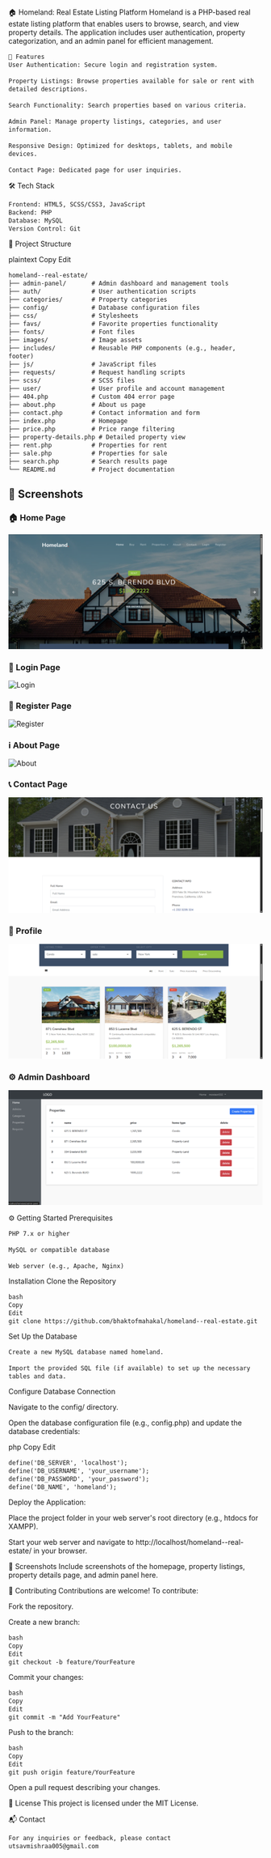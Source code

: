 🏠 Homeland: Real Estate Listing Platform
  Homeland is a PHP-based real estate listing platform that enables users to browse, search, and view property details. The application includes user authentication, property categorization, and an admin panel 
  for efficient management.

    🚀 Features
    User Authentication: Secure login and registration system.
    
    Property Listings: Browse properties available for sale or rent with detailed descriptions.
    
    Search Functionality: Search properties based on various criteria.
    
    Admin Panel: Manage property listings, categories, and user information.
    
    Responsive Design: Optimized for desktops, tablets, and mobile devices.
    
    Contact Page: Dedicated page for user inquiries.

🛠️ Tech Stack

    Frontend: HTML5, SCSS/CSS3, JavaScript
    Backend: PHP
    Database: MySQL
    Version Control: Git

📁 Project Structure

plaintext
Copy
Edit

    
    homeland--real-estate/
    ├── admin-panel/       # Admin dashboard and management tools
    ├── auth/              # User authentication scripts
    ├── categories/        # Property categories
    ├── config/            # Database configuration files
    ├── css/               # Stylesheets
    ├── favs/              # Favorite properties functionality
    ├── fonts/             # Font files
    ├── images/            # Image assets
    ├── includes/          # Reusable PHP components (e.g., header, footer)
    ├── js/                # JavaScript files
    ├── requests/          # Request handling scripts
    ├── scss/              # SCSS files
    ├── user/              # User profile and account management
    ├── 404.php            # Custom 404 error page
    ├── about.php          # About us page
    ├── contact.php        # Contact information and form
    ├── index.php          # Homepage
    ├── price.php          # Price range filtering
    ├── property-details.php # Detailed property view
    ├── rent.php           # Properties for rent
    ├── sale.php           # Properties for sale
    ├── search.php         # Search results page
    └── README.md          # Project documentation
## 📸 Screenshots

### 🏠 Home Page  
![Home](image/homepage.png)

### 🔐 Login Page  
![Login](image/login.png)

### 📝 Register Page  
![Register](image/register.png)

### ℹ️ About Page  
![About](image/about.png)

### 📞 Contact Page  
![Contact](image/contact.png)

### 👤 Profile  
![Profile](image/properties.png)

### ⚙️ Admin Dashboard  
![Admin Dashboard](image/admin.png)


⚙️ Getting Started
Prerequisites

    PHP 7.x or higher
    
    MySQL or compatible database
    
    Web server (e.g., Apache, Nginx)

Installation
Clone the Repository

    bash
    Copy
    Edit
    git clone https://github.com/bhaktofmahakal/homeland--real-estate.git
Set Up the Database

    Create a new MySQL database named homeland.
    
    Import the provided SQL file (if available) to set up the necessary tables and data.

Configure Database Connection

Navigate to the config/ directory.

Open the database configuration file (e.g., config.php) and update the database credentials:

php
Copy
Edit

    define('DB_SERVER', 'localhost');
    define('DB_USERNAME', 'your_username');
    define('DB_PASSWORD', 'your_password');
    define('DB_NAME', 'homeland');
Deploy the Application:

Place the project folder in your web server's root directory (e.g., htdocs for XAMPP).

Start your web server and navigate to http://localhost/homeland--real-estate/ in your browser.

📸 Screenshots
Include screenshots of the homepage, property listings, property details page, and admin panel here.

🤝 Contributing
Contributions are welcome! To contribute:

Fork the repository.

Create a new branch:

    bash
    Copy
    Edit
    git checkout -b feature/YourFeature
Commit your changes:

    bash
    Copy
    Edit
    git commit -m "Add YourFeature"
Push to the branch:

    bash
    Copy
    Edit
    git push origin feature/YourFeature
Open a pull request describing your changes.

📄 License
This project is licensed under the MIT License.

📬 Contact

    For any inquiries or feedback, please contact utsavmishraa005@gmail.com

